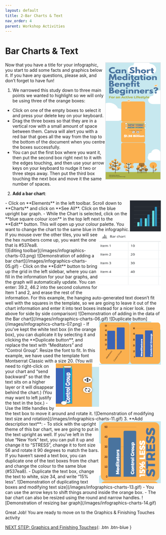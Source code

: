 ```yaml
---
layout: default
title: 2-Bar Charts & Text
nav_order: 4
parent: Workshop Activities
---
```

# Bar Charts & Text
<img src="images//infographics-charts-01.png" style="float:right;width:180px;height:380px;" alt="Infographics image">
Now that you have a title for your infographic, you start to add some facts and graphics below it. If you have any questions, please ask, and don’t forget to have fun!

1. We narrowed this study down to three main points we wanted to highlight so we will only be using three of the orange boxes:
  - Click on one of the empty boxes to select it and press your delete key on your keyboard.
  - Drag the three boxes so that they are in a vertical row with a small amount of space between them. Canva will alert you with a red bar that goes all the way from the top to the bottom of the document when you centre the boxes successfully. 
  - You can put the first box where you want it, then put the second box right next to it with the edges touching, and then use your arrow keys on your keyboard to nudge it two or three steps away. Then put the third box touching the next box and move it the same number of spaces.

2. **Add a bar chart**:
 <img src="images//infographics-charts-02.png" style="float:right;width:100px;height:100px;" alt="blue bar graph">
 - Click on **Elements** in the left toolbar. Scroll down to **Charts** and click on **See All**. Click on the blue upright bar graph. 
  - While the Chart is selected, click on the **blue square colour icon** in the top left next to the **Edit** button. This will open up your colour palette. You want to change the chart to the same blue in the infographic.<img src="images//infographics-charts-04.png" style="float:right;width:200px;height:200px;" alt="Bar chart example table">If you mouse over the other tiles, you will see the hex numbers come up, you want the one that is #537ea8.<br>
![Editing toolbar](/images/infographics-charts-03.png)
![Demonstration of adding a bar chart](/images/infographics-charts-05.gif)
  - Click on the **Edit** button to bring up the grid in the left sidebar, where you can fill in the information for your bar graphs, and the graph will automatically update. You can enter: 39.2, 46.2 into the second columns for Item 1 and 2, and erase the rest of the information. For this example, the hanging auto-generated text doesn’t fit well with the squares in the template, so we are going to leave it out of the chart information and enter it into text boxes instead for a nicer look. (see above for side by side comparison)
![Demonstration of adding in the data of the Bar chart](/images/infographics-charts-06.gif)
![Duplicate button](/images/infographics-charts-07.png)
<img src="images//infographics-charts-08.png" style="float:right;width:200px;height:140px;" alt="blue bar graph resized with titles"> 
  - If you’ve kept the white text box (in the orange box), you can duplicate it by selecting it and clicking the **Duplicate button**, and replace the text with “Meditators” and “Control Group”. Resize the font to fit. In this example, we have used the template font Montserrat Classic with a size 20. <img src="images//infographics-charts-10.png" style="float:right;width:140px;height:140px;" alt="blue bar graph with text box rotated and adjusted">(You will need to right-click on your chart and “send backward” so that the text sits on a higher layer or it will disappear behind the chart.) (You may want to left justify the text in the box.)
  - Use the little handles by the text box to move it around and rotate it.
![Demonstration of modifying text size and rotation](/images/infographics-charts-11.gif)
3. **Add description text**:
<img src="images//infographics-charts-12.png" style="float:right;width:200px;height:200px;" alt="Bar chart with text position"> 
 - To stick with the upright theme of this bar chart, we are going to put in the text upright as well. If you’ve left in the blue “New York” text, you can pull it up and change it to “STRESS”, change it to font size  56 and rotate it 90 degrees to match the bars. If you haven’t saved a text box, you can duplicate one of the text boxes from the chart and change the colour to the same blue (#537ea8).
  - Duplicate the text box, change the text to white, size 34, and write “15% less”. 
![Demonstration of duplicating text boxes and modifying text size](/images/infographics-charts-13.gif)
  - You can use the arrow keys to shift things around inside the orange box.
  - The bar chart can also be resized using the round and narrow handles. 
![Demonstration of resizing bar graph](/images/infographics-charts-14.gif)

Great Job! You are ready to move on to the Graphics & Finishing Touches activity

[NEXT STEP: Graphics and Finishing Touches](canva-graphics.html){: .btn .btn-blue }
